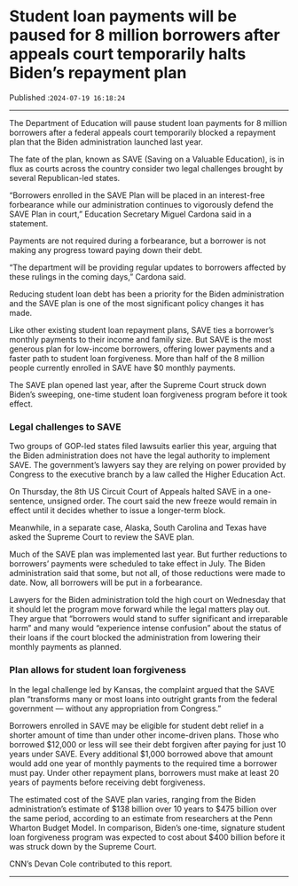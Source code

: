 # Student loan payments will be paused for 8 million borrowers after appeals court temporarily halts Biden’s repayment plan

Published :`2024-07-19 16:18:24`

---

The Department of Education will pause student loan payments for 8 million borrowers after a federal appeals court temporarily blocked a repayment plan that the Biden administration launched last year.

The fate of the plan, known as SAVE (Saving on a Valuable Education), is in flux as courts across the country consider two legal challenges brought by several Republican-led states.

“Borrowers enrolled in the SAVE Plan will be placed in an interest-free forbearance while our administration continues to vigorously defend the SAVE Plan in court,” Education Secretary Miguel Cardona said in a statement.

Payments are not required during a forbearance, but a borrower is not making any progress toward paying down their debt.

“The department will be providing regular updates to borrowers affected by these rulings in the coming days,” Cardona said.

Reducing student loan debt has been a priority for the Biden administration and the SAVE plan is one of the most significant policy changes it has made.

Like other existing student loan repayment plans, SAVE ties a borrower’s monthly payments to their income and family size. But SAVE is the most generous plan for low-income borrowers, offering lower payments and a faster path to student loan forgiveness. More than half of the 8 million people currently enrolled in SAVE have $0 monthly payments.

The SAVE plan opened last year, after the Supreme Court struck down Biden’s sweeping, one-time student loan forgiveness program before it took effect.

### Legal challenges to SAVE

Two groups of GOP-led states filed lawsuits earlier this year, arguing that the Biden administration does not have the legal authority to implement SAVE. The government’s lawyers say they are relying on power provided by Congress to the executive branch by a law called the Higher Education Act.

On Thursday, the 8th US Circuit Court of Appeals halted SAVE in a one-sentence, unsigned order. The court said the new freeze would remain in effect until it decides whether to issue a longer-term block.

Meanwhile, in a separate case, Alaska, South Carolina and Texas have asked the Supreme Court to review the SAVE plan.

Much of the SAVE plan was implemented last year. But further reductions to borrowers’ payments were scheduled to take effect in July. The Biden administration said that some, but not all, of those reductions were made to date. Now, all borrowers will be put in a forbearance.

Lawyers for the Biden administration told the high court on Wednesday that it should let the program move forward while the legal matters play out. They argue that “borrowers would stand to suffer significant and irreparable harm” and many would “experience intense confusion” about the status of their loans if the court blocked the administration from lowering their monthly payments as planned.

### Plan allows for student loan forgiveness

In the legal challenge led by Kansas, the complaint argued that the SAVE plan “transforms many or most loans into outright grants from the federal government — without any appropriation from Congress.”

Borrowers enrolled in SAVE may be eligible for student debt relief in a shorter amount of time than under other income-driven plans. Those who borrowed $12,000 or less will see their debt forgiven after paying for just 10 years under SAVE. Every additional $1,000 borrowed above that amount would add one year of monthly payments to the required time a borrower must pay. Under other repayment plans, borrowers must make at least 20 years of payments before receiving debt forgiveness.

The estimated cost of the SAVE plan varies, ranging from the Biden administration’s estimate of $138 billion over 10 years to $475 billion over the same period, according to an estimate from researchers at the Penn Wharton Budget Model. In comparison, Biden’s one-time, signature student loan forgiveness program was expected to cost about $400 billion before it was struck down by the Supreme Court.

CNN’s Devan Cole contributed to this report.

---


